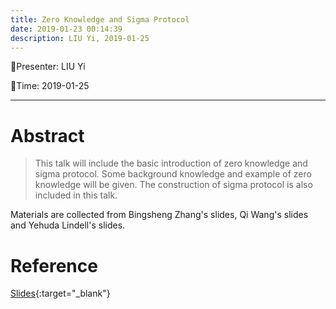 ```yaml
---
title: Zero Knowledge and Sigma Protocol
date: 2019-01-23 00:14:39
description: LIU Yi, 2019-01-25
---
```


<!-- more -->

:tada:Presenter: LIU Yi

:tada:Time: 2019-01-25


---
# Abstract
> This talk will include the basic introduction of zero knowledge and sigma protocol. Some background knowledge and example of zero knowledge will be given. The construction of sigma protocol is also included in this talk.

Materials are collected from Bingsheng Zhang's slides, Qi Wang's slides and Yehuda Lindell's slides. 

# Reference 
[Slides]({{site.url}}/assets/pdf/zero-knowledge.pdf){:target="_blank"}




